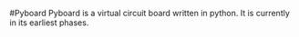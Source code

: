 #Pyboard
Pyboard is a virtual circuit board written in python. It is currently in its earliest phases.
